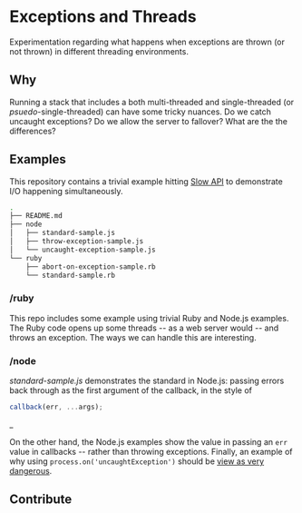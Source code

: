 # Exceptions and Threads

Experimentation regarding what happens when exceptions are thrown (or not thrown) in different threading environments.

## Why

Running a stack that includes a both multi-threaded and single-threaded (or _psuedo_-single-threaded) can have some tricky nuances. Do we catch uncaught exceptions? Do we allow the server to fallover? What are the the differences?

## Examples


This repository contains a trivial example hitting [Slow API](http://slowapi.com) to demonstrate I/O happening simultaneously.

```bash
.
├── README.md
├── node
│   ├── standard-sample.js
│   ├── throw-exception-sample.js
│   └── uncaught-exception-sample.js
└── ruby
    ├── abort-on-exception-sample.rb
    └── standard-sample.rb
```

### /ruby

This repo includes some example using trivial Ruby and Node.js examples. The Ruby code opens up some threads -- as a web server would -- and throws an exception. The ways we can handle this are interesting.

### /node

_standard-sample.js_ demonstrates the standard in Node.js: passing errors back through as the first argument of the callback, in the style of 

```js
callback(err, ...args);
```

_

On the other hand, the Node.js examples show the value in passing an `err` value in callbacks -- rather than throwing exceptions. Finally, an example of why using `process.on('uncaughtException')` should be [view as very dangerous](http://nodejs.org/api/process.html#process_event_uncaughtexception).


## Contribute
